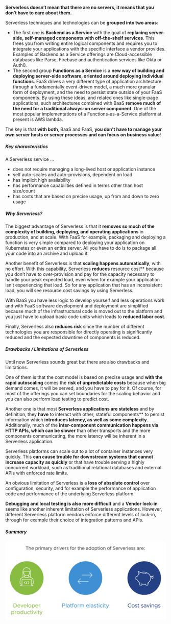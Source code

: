 **Serverless doesn’t mean that there are no servers, it means that you don’t have to care about them.**

Serverless techniques and technologies can be **grouped into two areas**:
- The first one is **Backend as a Service** with the goal of **replacing server-side, self-managed components with off-the-shelf services**. This frees you from writing entire logical components and requires you to integrate your applications with the specific interface a vendor provides. Examples of Backend as a Service offerings are Cloud-accessible databases like Parse, Firebase and authentication services like Okta or Auth0.
- The second group **Functions as a Service** is a **new way of building and deploying server-side software, oriented around deploying individual functions**. FaaS drives a very different type of application architecture through a fundamentally event-driven model, a much more granular form of deployment, and the need to persist state outside of your FaaS components. By using these ideas, and related ones like single-page applications, such architectures combined with BaaS **remove much of the need for a traditional always-on server component**. One of the most popular implementations of a Functions-as-a-Service platform at present is AWS lambda.

The key is that **with both**, BaaS and FaaS, **you don't have to manage your own server hosts or server processes and can focus on business value**!

##### Key characteristics
A Serverless service …
- does not require managing a long-lived host or application instance
- self auto-scales and auto-provisions, dependent on load
- has implicit high availability
- has performance capabilities defined in terms other than host size/count
- has costs that are based on precise usage, up from and down to zero usage

##### Why Serverless?
The biggest advantage of Serverless is that it **removes so much of the complexity of building, deploying, and operating applications** in production, and at scale. 
With FaaS for example, packaging and deploying a function is very simple compared to deploying your application on Kubernetes or even an entire server. All you have to do is to package all your code into an archive and upload it. 

Another benefit of Serverless is that **scaling happens automatically**, with no effort. With this capability, Serverless **reduces** resource cost** because you don’t have to over-provision and pay for the capacity necessary to handle your peak expected load, even when for example your application isn’t experiencing that load. 
So for any application that has an inconsistent load, you will see resource cost savings by using Serverless. 

With BaaS you have less logic to develop yourself and less operations work and with FaaS software development and deployment are simplified because much of the infrastructural code is moved out to the platform and you just have to upload basic code units which leads to **reduced labor cost**.

Finally, Serverless also **reduces risk** since the number of different technologies you are responsible for directly operating is significantly reduced and the expected downtime of components is reduced.

 
##### Drawbacks / Limitations of Serverless
Until now Serverless sounds great but there are also drawbacks and limitations.

One of them is that the cost model is based on precise usage and **with the rapid autoscaling** comes the **risk of unpredictable costs** because when big demand comes, it will be served, and you have to pay for it.
Of course, for most of the offerings you can set boundaries for the scaling behavior and you can also perform load testing to predict cost.

Another one is that most **Serverless applications are stateless** and by definition, they **have** to interact with other, stateful components** to persist information which **introduces latency, as well as some complexity**. 
Additionally, much of the **inter-component communication happens via HTTP APIs, which can be slower** than other transports and the more components communicating, the more latency will be inherent in a Serverless application. 

Serverless platforms can scale out to a lot of container instances very quickly. This **can cause trouble for downstream systems that cannot increase capacity as quickly** or that have trouble serving a highly concurrent workload, such as traditional relational databases and external APIs with enforced rate limits.

An obvious limitation of Serverless is a **loss of absolute control** over configuration, security, and for example the performance of application code and performance of the underlying Serverless platform.

**Debugging and local testing is also more difficult** and a **Vendor lock-in** seems like another inherent limitation of Serverless applications. However, different Serverless platform vendors enforce different levels of lock-in, through for example their choice of integration patterns and APIs.


##### Summary
![](../images/serverless-benefits.png)

